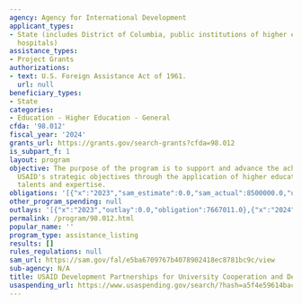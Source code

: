 ```yaml
---
agency: Agency for International Development
applicant_types:
- State (includes District of Columbia, public institutions of higher education and
  hospitals)
assistance_types:
- Project Grants
authorizations:
- text: U.S. Foreign Assistance Act of 1961.
  url: null
beneficiary_types:
- State
categories:
- Education - Higher Education - General
cfda: '98.012'
fiscal_year: '2024'
grants_url: https://grants.gov/search-grants?cfda=98.012
is_subpart_f: 1
layout: program
objective: The purpose of the program is to support and advance the achievement of
  USAID's strategic objectives through the application of higher education resources,
  talents and expertise.
obligations: '[{"x":"2023","sam_estimate":0.0,"sam_actual":8500000.0,"usa_spending_actual":13114984.0},{"x":"2024","sam_estimate":0.0,"sam_actual":9000000.0,"usa_spending_actual":7125178.0},{"x":"2025","sam_estimate":0.0,"sam_actual":0.0,"usa_spending_actual":0.0}]'
other_program_spending: null
outlays: '[{"x":"2023","outlay":0.0,"obligation":7667011.0},{"x":"2024","outlay":0.0,"obligation":0.0},{"x":"2025","outlay":0.0,"obligation":0.0}]'
permalink: /program/98.012.html
popular_name: ''
program_type: assistance_listing
results: []
rules_regulations: null
sam_url: https://sam.gov/fal/e5ba6709767b4078902418ec8781bc9c/view
sub-agency: N/A
title: USAID Development Partnerships for University Cooperation and Development
usaspending_url: https://www.usaspending.gov/search/?hash=a5f4e59614bac268b1e9d3300f5a799a
---
```

